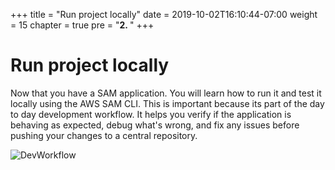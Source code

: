 +++
title = "Run project locally"
date = 2019-10-02T16:10:44-07:00
weight = 15
chapter = true
pre = "<b>2. </b>"
+++

# Run project locally

Now that you have a SAM application. You will learn how to run it and test it locally using the AWS SAM CLI. This is important because its part of the day to day development workflow. It helps you verify if the application is behaving as expected, debug what's wrong, and fix any issues before pushing your changes to a central repository.

![DevWorkflow](/images/dev-workflow-art.png)
